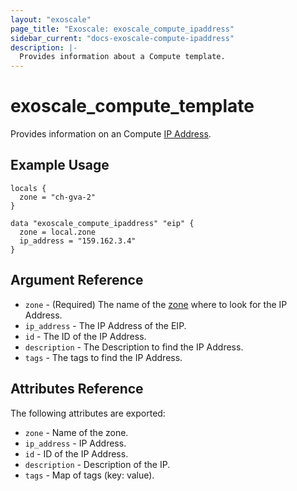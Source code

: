 ```yaml
---
layout: "exoscale"
page_title: "Exoscale: exoscale_compute_ipaddress"
sidebar_current: "docs-exoscale-compute-ipaddress"
description: |-
  Provides information about a Compute template.
---
```


# exoscale\_compute\_template

Provides information on an Compute [IP Address][ip].

[ip]: https://community.exoscale.com/documentation/compute/eip/

## Example Usage

```hcl
locals {
  zone = "ch-gva-2"
}

data "exoscale_compute_ipaddress" "eip" {
  zone = local.zone
  ip_address = "159.162.3.4"
}
```

## Argument Reference

* `zone` - (Required) The name of the [zone][zone] where to look for the IP Address.
* `ip_address` - The IP Address of the EIP.
* `id` - The ID of the IP Address.
* `description` - The Description to find the IP Address.
* `tags` - The tags to find the IP Address.

[zone]: https://www.exoscale.com/datacenters/

## Attributes Reference

The following attributes are exported:

* `zone` - Name of the zone.
* `ip_address` - IP Address.
* `id` - ID of the IP Address.
* `description` - Description of the IP.
* `tags` - Map of tags (key: value).
